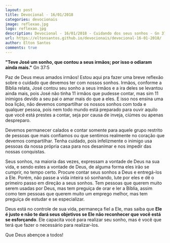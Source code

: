 ```yaml
---
layout: post
title: Devocional - 16/01/2018
categories: devocionais
image: reflexao.jpg
logo: reflexao.jpg
description: Devocional - 16/01/2018 - Cuidando dos seus sonhos - Gn 37:5
url: https://eltonsantos.github.io/devocionais/devocional-16-01-2018/
author: Elton Santos
comments: true
---
```


__"Teve José um sonho, que contou a seus irmãos; por isso o odiaram ainda mais."__
Gn 37:5

<p class="intro"><span class="dropcap">P</span>az de Deus meus amados irmãos! Estou aqui pra fazer uma breve reflexão sobre o cuidado que devemos ter com nossos sonhos. Irmãos, conforme a Bíblia relata, José contou seu sonho a seus irmãos e a ira deles se levantou ainda mais, pois José não tinha 11 irmãos que pudesse contar, mas sim 11 inimigos devido a seu pai o amar mais do que a eles. E isso nos ensina uma boa lição, não devemos compartilhar os nossos sonhos com toda e qualquer pessoa, pois nem todo mundo está preparado para ouvir aquilo que você está prestes a contar, seja por causa de inveja, ciúmes ou apenas despreparo.</p>

Devemos permanecer calados e contar somente para aquele grupo restrito de pessoas que mais confiamos ou que sentimos realmente no coração que devemos compartilhar. Tenha cuidado, pois infelizmente o inimigo usa pessoas da nossa própria casa para nos desanimar e nos impedir das nossas conquistas.

Seus sonhos, na maioria das vezes, expressam a vontade de Deus na sua vida, e sendo estes a vontade de Deus, de alguma forma eles irão se cumprir, no tempo certo. Procure contar seus sonhos a Deus e entregá-los a Ele. Porém, não passe a vida inteira só sonhando, lute por eles e dê o primeiro passo em direção a seus sonhos. Tem pessoas que querem muito serem usadas por Deus, mas tem preguiça de orar e ler a Bíblia, assim como tem pessoas que querem muito um emprego melhor, mas tem preguiça de estudar e se especializar.

Deus está no controle de sua vida, permaneça fiel a Ele, mas saiba que **Ele é justo e não te dará seus objetivos se Ele não reconhecer que você está se esforçando**. Ele capacita você para realizar seu sonho, mas é você que terá que fazer o necessário para realizar-los.

Que Deus abençoe a todos!
